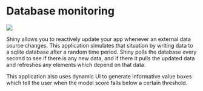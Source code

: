 # Database monitoring

[![](https://docs.posit.co/connect-cloud/images/cc-deploy.svg)](https://connect.posit.cloud/publish?framework=shiny&sourceRepositoryURL=https%3A%2F%2Fgithub.com%2Fposit-dev%2Fpy-shiny-templates&sourceRef=main&sourceRefType=branch&primaryFile=monitor-database%2Fapp-express.py&pythonVersion=3.11)


Shiny allows you to reactively update your app whenever an external data source changes.
This application simulates that situation by writing data to a sqlite database after a random time period.
Shiny polls the database every second to see if there is any new data, and if there it pulls the updated data and refreshes any elements which depend on that data.

This application also uses dynamic UI to generate informative value boxes which tell the user when the model score falls below a certain threshold.
